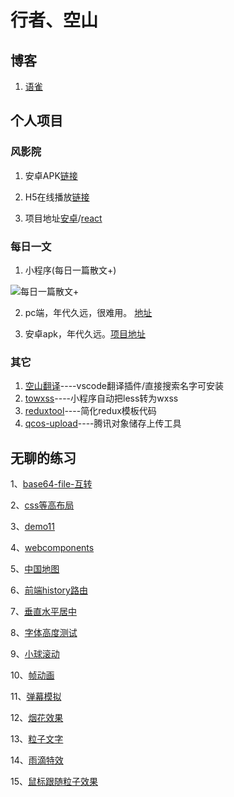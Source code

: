 # 行者、空山

## 博客

1. [语雀](https://www.yuque.com/zackdk/web)

## 个人项目

### 风影院

1. 安卓APK[链接](https://apks-1252514056.cos.ap-chengdu.myqcloud.com/%E9%A3%8E%E5%BD%B1%E9%99%A2_v1.7_2018-10-14-release.apk)

2. H5在线播放[链接](http://movie.zackdk.top/)

3. 项目地址[安卓](https://github.com/CodeByZack/kongtv-android/)/[react](https://github.com/CodeByZack/kongtv-react/)


### 每日一文

1. 小程序(每日一篇散文+)

![每日一篇散文+](https://apks-1252514056.cos.ap-chengdu.myqcloud.com/%E6%AF%8F%E6%97%A5%E4%B8%80%E7%AF%87%E6%95%A3%E6%96%87%2B.jpg)

2. pc端，年代久远，很难用。 [地址](https://emptymountain.netlify.com/)

3. 安卓apk，年代久远。[项目地址](https://github.com/CodeByZack/mryw-android-bmob)

### 其它

1. [空山翻译](https://marketplace.visualstudio.com/items?itemName=zackdk.empty-translate#review-details)----vscode翻译插件/直接搜索名字可安装
2. [towxss](https://www.npmjs.com/package/towxss)----小程序自动把less转为wxss
3. [reduxtool](https://www.npmjs.com/package/@zackdk/reduxtool)----简化redux模板代码
4. [qcos-upload](https://www.npmjs.com/package/qcos-upload)----腾讯对象储存上传工具




## 无聊的练习

1、[base64-file-互转](https://codebyzack.github.io/web_demo/demo/base64-file-互转)

2、[css等高布局](https://codebyzack.github.io/web_demo/demo/css等高布局)

3、[demo11](https://codebyzack.github.io/web_demo/demo/demo11)

4、[webcomponents](https://codebyzack.github.io/web_demo/demo/webcomponents)

5、[中国地图](https://codebyzack.github.io/web_demo/demo/中国地图)

6、[前端history路由](https://codebyzack.github.io/web_demo/demo/前端history路由)

7、[垂直水平居中](https://codebyzack.github.io/web_demo/demo/垂直水平居中)

8、[字体高度测试](https://codebyzack.github.io/web_demo/demo/字体高度测试)

9、[小球滚动](https://codebyzack.github.io/web_demo/demo/小球滚动)

10、[帧动画](https://codebyzack.github.io/web_demo/demo/帧动画)

11、[弹幕模拟](https://codebyzack.github.io/web_demo/demo/弹幕模拟)

12、[烟花效果](https://codebyzack.github.io/web_demo/demo/烟花效果)

13、[粒子文字](https://codebyzack.github.io/web_demo/demo/粒子文字)

14、[雨滴特效](https://codebyzack.github.io/web_demo/demo/雨滴特效)

15、[鼠标跟随粒子效果](https://codebyzack.github.io/web_demo/demo/鼠标跟随粒子效果)